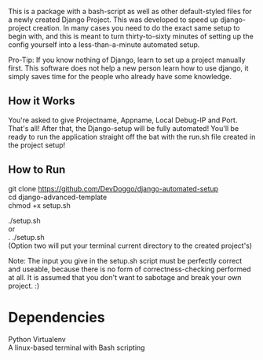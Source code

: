 This is a package with a bash-script as well as other default-styled files for a newly created Django Project. 
This was developed to speed up django-project creation. In many cases you need to do the exact same setup to begin with,
and this is meant to turn thirty-to-sixty minutes of setting up the config yourself into a less-than-a-minute automated setup.

Pro-Tip: If you know nothing of Django, learn to set up a project manually first. This software does not help a new person learn how to use django, 
it simply saves time for the people who already have some knowledge.

## How it Works
You're asked to give Projectname, Appname, Local Debug-IP and Port. That's all!
After that, the Django-setup will be fully automated! You'll be ready to run the application straight off the bat with the run.sh file created in the project setup!

## How to Run

git clone https://github.com/DevDoggo/django-automated-setup<br />
cd django-advanced-template<br />
chmod +x setup.sh<br />

./setup.sh <br />
or <br />
. ./setup.sh<br />
(Option two will put your terminal current directory to the created project's)

Note: The input you give in the setup.sh script must be perfectly correct and useable, 
because there is no form of correctness-checking performed at all.
It is assumed that you don't want to sabotage and break your own project. :)

# Dependencies
Python Virtualenv<br />
A linux-based terminal with Bash scripting
